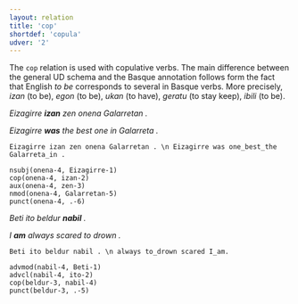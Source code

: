 ```yaml
---
layout: relation
title: 'cop'
shortdef: 'copula'
udver: '2'
---
```


The `cop` relation is used with copulative verbs. The main difference between the general UD schema and the Basque annotation follows form the fact that English *to be* corresponds to several  in Basque verbs. More precisely, *izan* (to be), *egon* (to be), *ukan* (to have), *geratu* (to stay keep), *ibili* (to be).

*Eizagirre **izan** zen onena Galarretan .*

*Eizagirre **was** the best one in Galarreta .*

~~~ sdparse
Eizagirre izan zen onena Galarretan . \n Eizagirre was one_best_the Galarreta_in .

nsubj(onena-4, Eizagirre-1)
cop(onena-4, izan-2)
aux(onena-4, zen-3)
nmod(onena-4, Galarretan-5)
punct(onena-4, .-6)
~~~

*Beti ito beldur **nabil** .*

*I **am** always scared to drown .*

~~~ sdparse
Beti ito beldur nabil . \n always to_drown scared I_am.

advmod(nabil-4, Beti-1)
advcl(nabil-4, ito-2)
cop(beldur-3, nabil-4)
punct(beldur-3, .-5)
~~~
<!-- Interlanguage links updated Čt lis 12 09:43:20 CET 2020 -->
